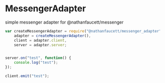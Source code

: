 MessengerAdapter
=======

simple messenger adapter for @nathanfaucett/messenger

```javascript
var createMessengerAdapter = require("@nathanfaucett/messenger_adapter"),
    adapter = createMessengerAdapter(),
    client = adapter.client,
    server = adapter.server;


server.on("test", function() {
    console.log("test");
});

client.emit("test");
```
